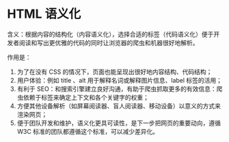 # HTML 语义化

含义：根据内容的结构化（内容语义化），选择合适的标签（代码语义化）便于开发者阅读和写出更优雅的代码的同时让浏览器的爬虫和机器很好地解析。

作用是：

1. 为了在没有 CSS 的情况下，页面也能呈现出很好地内容结构、代码结构；
2. 用户体验：例如 title 、alt 用于解释名词或解释图片信息、label 标签的活用；
3. 有利于 SEO：和搜索引擎建立良好沟通，有助于爬虫抓取更多的有效信息：爬虫依赖于标签来确定上下文和各个关键字的权重；
4. 方便其他设备解析（如屏幕阅读器、盲人阅读器、移动设备）以意义的方式来渲染网页；
5. 便于团队开发和维护，语义化更具可读性，是下一步把网页的重要动向，遵循 W3C 标准的团队都遵循这个标准，可以减少差异化。